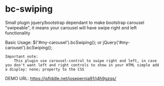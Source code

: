 # bc-swiping
Small plugin jquery/bootstrap dependant to make bootstrap carousel "swipeable", it means your carousel will have swipe right and left functionality

Basic Usage:
    $('#my-carousel').bcSwiping(); or jQuery('#my-carousel').bcSwiping();
    
    Important note: 
        This plugin use carousel-control to swipe right and left, in case you don't want left and right controls to show in your HTML simple add a display: none; property to the CSS

DEMO URL: https://jsfiddle.net/josepernia91/j4h9gzqs/